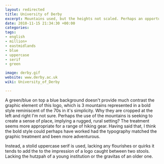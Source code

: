 ```yaml
---
layout: redirected
title: University of Derby
excerpt: Mountains used, but the heights not scaled. Perhaps an opportunity missed?
date: 2010-11-15 21:34:30 +00:00
categories:
tags:
- english
- million+
- eastmidlands
- blue
- uppercase
- serif
- green

image: derby.gif
website: www.derby.ac.uk
wiki: University_of_Derby

---
```


A green/blue on top a  blue background doesn't provide much contrast the graphic element of this logo, which is 3 mountains represented in a bold style reminiscent of the 70s in it's simplicity. Why they are cropped at the left and right I'm not sure. Perhaps the use of the mountains is seeking to create a sense of place, implying a rugged, rural setting? The treatment seems more appropriate for a range of hiking gear. Having said that, I think the bold style could perhaps have worked had the typography matched the graphic treatment and been more adventurous.

Instead, a stolid uppercase serif is used, lacking any flourishes or quirks it tends to add the to the impression of a logo caught between two stools. Lacking the hutzpah of a young institution or the gravitas of an older one.
